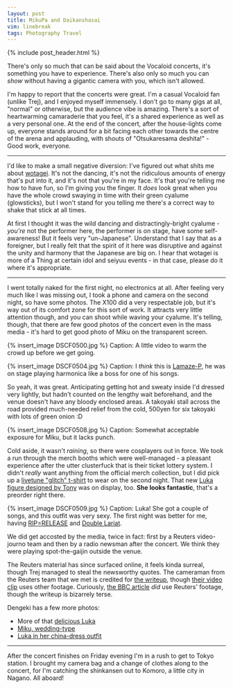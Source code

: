 ```yaml
---
layout: post
title: MikuPa and Daikanshasai
vim: linebreak
tags: Photography Travel
---
```


{% include post_header.html %}

There's only so much that can be said about the Vocaloid concerts, it's something you have to experience. There's also only so much you can *show* without having a gigantic camera with you, which isn't allowed.

I'm happy to report that the concerts were great. I'm a casual Vocaloid fan (unlike Trej), and I enjoyed myself immensely. I don't go to many gigs at all, "normal" or otherwise, but the audience vibe is amazing. There's a sort of heartwarming camaraderie that you feel, it's a shared experience as well as a very personal one. At the end of the concert, after the house-lights come up, everyone stands around for a bit facing each other towards the centre of the arena and applauding, with shouts of "Otsukaresama deshita!" - Good work, everyone.

-----

I'd like to make a small negative diversion: I've figured out what shits me about [wotagei](http://en.wikipedia.org/wiki/Wotagei). It's not the dancing, it's not the ridiculous amounts of energy that's put into it, and it's not that you're in my face. It's that you're telling me how to have fun, so I'm giving you the finger. It *does* look great when you have the whole crowd swaying in time with their green cyalume (glowsticks), but I won't stand for you telling me there's a correct way to shake that stick at all times.

At first I thought it was the wild dancing and distractingly-bright cyalume - *you're* not the performer here, the performer is on stage, have some self-awareness! But it feels very "un-Japanese". Understand that I say that as a foreigner, but I really felt that the spirit of it here was disruptive and against the unity and harmony that the Japanese are big on. I hear that wotagei is more of a Thing at certain idol and seiyuu events - in that case, please do it where it's appropriate.

-----

I went totally naked for the first night, no electronics at all. After feeling very much like I was missing out, I took a phone and camera on the second night, so have some photos. The X100 did a very respectable job, but it's way out of its comfort zone for this sort of work. It attracts very little attention though, and you can shoot while waving your cyalume. It's telling, though, that there are few good photos of the concert even in the mass media - it's hard to get good photo of Miku on the transparent screen.

{% insert_image DSCF0500.jpg %}
Caption: A little video to warm the crowd up before we get going.

{% insert_image DSCF0504.jpg %}
Caption: I *think* this is [Lamaze-P](http://vocaloid.wikia.com/wiki/Lamaze-P), he was on stage playing harmonica like a boss for one of his songs.

So yeah, it was great. Anticipating getting hot and sweaty inside I'd dressed very lightly, but hadn't counted on the lengthy wait beforehand, and the venue doesn't have any bloody enclosed areas. A takoyaki stall across the road provided much-needed relief from the cold, 500yen for six takoyaki with lots of green onion :D

{% insert_image DSCF0508.jpg %}
Caption: Somewhat acceptable exposure for Miku, but it lacks punch.

Cold aside, it wasn't *raining*, so there were cosplayers out in force. We took a run through the merch booths which were well-managed - a pleasant experience after the utter clusterfuck that is their ticket lottery system. I didn't *really* want anything from the official merch collection, but I did pick up a [livetune "glitch" t-shirt](http://toys-hop.com/goods_en_jpy_10.html) to wear on the second night. That new [Luka figure designed by Tony](http://www.amazon.co.jp/dp/B007HY3BYY) was on display, too. **She looks fantastic**, that's a preorder right there.

{% insert_image DSCF0509.jpg %}
Caption: Luka! She got a couple of songs, and this outfit was very sexy. The first night was better for me, having [RIP=RELEASE](http://vocaloid.wikia.com/wiki/RIP%3DRELEASE) and [Double Lariat](http://vocaloid.wikia.com/wiki/Double_Lariat).

We did get accosted by the media, twice in fact: first by a Reuters video-journo team and then by a radio newsman after the concert. We think they were playing spot-the-gaijin outside the venue.

The Reuters material has since surfaced online, it feels kinda surreal, though Trej managed to steal the newsworthy quotes. The cameraman from the Reuters team that we met is credited for [the writeup](http://www.reuters.com/article/2012/03/09/us-japan-digital-diva-idUSBRE8280DO20120309), though [their video clip](http://www.reuters.com/video/2012/03/09/thousands-attend-concert-of-digital-pop?videoId=231483926) uses other footage. Curiously, [the BBC article](http://www.bbc.co.uk/news/entertainment-arts-17310976) *did* use Reuters' footage, though the writeup is bizarrely terse.

Dengeki has a few more photos:

* More of that [delicious Luka](http://news.dengeki.com/elem/000/000/467/467358/)
* [Miku, wedding-type](http://news.dengeki.com/elem/000/000/466/466985/)
* [Luka in her china-dress outfit](http://news.dengeki.com/elem/000/000/466/466982/)

-----

After the concert finishes on Friday evening I'm in a rush to get to Tokyo station. I brought my camera bag and a change of clothes along to the concert, for I'm catching the shinkansen out to Komoro, a little city in Nagano. All aboard!

